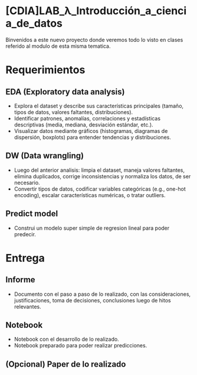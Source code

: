 # [CDIA]LAB_λ_Introducción_a_ciencia_de_datos

Binvenidos a este nuevo proyecto donde veremos todo lo visto en clases
referido al modulo de esta misma tematica.

# Requerimientos

## EDA (Exploratory data analysis)

- Explora el dataset y describe sus características principales (tamaño, tipos de datos, valores faltantes, distribuciones).
- Identificar patrones, anomalías, correlaciones y estadísticas descriptivas (media, mediana, desviación estándar, etc.).
- Visualizar datos mediante gráficos (histogramas, diagramas de dispersión, boxplots) para entender tendencias y distribuciones.

## DW (Data wrangling)

- Luego del anterior analisis: limpia el dataset, maneja valores faltantes, elimina duplicados, corrige inconsistencias y normaliza los datos, de ser necesario.
- Convertir tipos de datos, codificar variables categóricas (e.g., one-hot encoding), escalar características numéricas, o tratar outliers.

## Predict model

- Construi un modelo super simple de regresion lineal para poder predecir.

# Entrega

## Informe

- Documento con el paso a paso de lo realizado, con las consideraciones, justificaciones, toma de decisiones, conclusiones luego de hitos relevantes.

## Notebook

- Notebook con el desarrollo de lo realizado.
- Notebook preparado para poder realizar predicciones.

## (Opcional) Paper de lo realizado